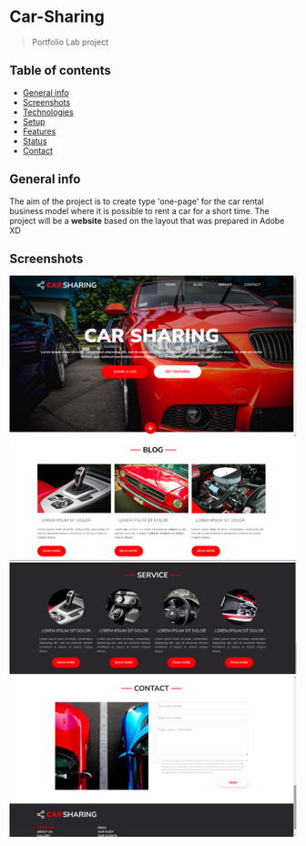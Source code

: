 # Car-Sharing

> Portfolio Lab project

## Table of contents

- [General info](#general-info)
- [Screenshots](#screenshots)
- [Technologies](#technologies)
- [Setup](#setup)
- [Features](#features)
- [Status](#status)
- [Contact](#contact)

## General info

The aim of the project is to create type 'one-page' for the car rental business model where it is possible to rent a car for a short time.
The project will be a **website** based on the layout that was prepared in Adobe XD

## Screenshots

![Header](./images/page_header.png)
![Blog Article](./images/blog_article.png)
![Service Article](./images/service_article.png)
![Contact](./images/contact.png)

